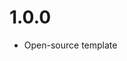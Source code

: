 <!-- Use this file to specify version numbers and release notes. See here
for more information: https://developers.flourish.studio/sdk/api-reference/template-versioning/ -->
# 1.0.0
* Open-source template
